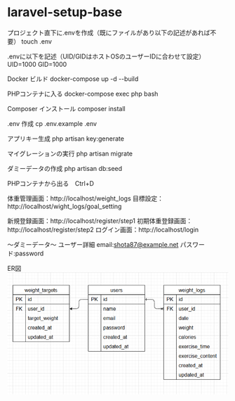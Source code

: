 # laravel-setup-base
プロジェクト直下に.envを作成（既にファイルがあり以下の記述があれば不要）
touch .env

.envに以下を記述（UID/GIDはホストOSのユーザーIDに合わせて設定）
UID=1000
GID=1000

Docker ビルド 
docker-compose up -d --build

PHPコンテナに入る 
docker-compose exec php bash

Composer インストール 
composer install

.env 作成 
cp .env.example .env

アプリキー生成 
php artisan key:generate

マイグレーションの実行
php artisan migrate

ダミーデータの作成 
php artisan db:seed

PHPコンテナから出る　Ctrl+D

体重管理画面：http://localhost/weight_logs
目標設定：http://localhost/wight_logs/goal_setting

新規登録画面：http://localhost/register/step1
初期体重登録画面：http://localhost/register/step2
ログイン画面：http://localhost/login


～ダミーデータ～
ユーザー詳細
email:shota87@example.net
パスワード:password

ER図
![alt text](er.png)